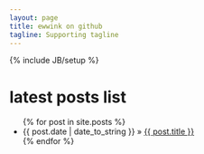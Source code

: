```yaml
---
layout: page
title: ewwink on github
tagline: Supporting tagline
---
```

{% include JB/setup %}

latest posts list
==

<ul class="posts">
  {% for post in site.posts %}
    <li><span>{{ post.date | date_to_string }}</span> &raquo; <a href="{{ BASE_PATH }}{{ post.url }}">{{ post.title }}</a></li>
  {% endfor %}
</ul>